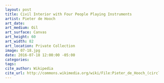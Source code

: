 ```yaml
---
layout: post
title: Civil Interior with Four People Playing Instruments
artist: Pieter de Hooch
art_date: 
art_medium: Oil
art_surface: Canvas
art_height: 60
art_width: 82
art_location: Private Collection
image: 07-18.jpg
date: 2016-07-18 12:00:00 -05:00
categories:
tags:
cite_author: Wikipedia
cite_url: http://commons.wikimedia.org/wiki/File:Pieter_de_Hooch_(circle)_B%C3%BCrgerliches_Interieur_mit_vier_Personen.jpg
---
```

